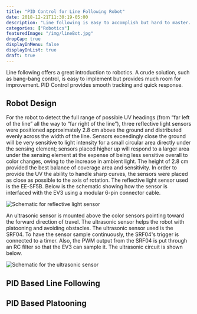 ```yaml
---
title: "PID Control for Line Following Robot"
date: 2018-12-21T11:30:19-05:00
description: "Line following is easy to accomplish but hard to master. PID Control, while more challenging to implement and tune, provides effective smooth tracking and quick response."
categories: ["Robotics"]
featuredImage: "/img/lineBot.jpg"
dropCap: true
displayInMenu: false
displayInList: true
draft: true
---
```


Line following offers a great introduction to robotics. A crude solution, such as bang-bang control, is easy to implement but provides much room for improvement. PID Control provides smooth tracking and quick response.

## Robot Design

For the robot to detect the full range of possible UV headings (from “far left of the line” all the way to “far right of the line”), three reflective light sensors were positioned approximately 2.8 cm above the ground and distributed evenly across the width of the line. Sensors exceedingly close the ground will be very sensitive to light intensity for a small circular area directly under the sensing element; sensors placed higher up will respond to a larger area under the sensing element at the expense of being less sensitive overall to color changes, owing to the increase in ambient light. The height of 2.8 cm provided the best balance of coverage area and sensitivity. In order to provide the UV the ability to handle sharp curves, the sensors were placed as close as possible to the axis of rotation. The reflective light sensor used is the EE-SF5B. Below is the schematic showing how the sensor is interfaced with the EV3 using a modular 6-pin connector cable.

![Schematic for reflective light sensor](/img/reflectiveOpticalSensorSchematic.png)

An ultrasonic sensor is mounted above the color sensors pointing toward the forward direction of travel. The ultrasonic sensor helps the robot with platooning and avoiding obstacles. The ultrasonic sensor used is the SRF04. To have the sensor sample continuously, the SRF04's trigger is connected to a timer. Also, the PWM output from the SRF04 is put through an RC filter so that the EV3 can sample it. The ultrasonic circuit is shown below.

![Schematic for the ultrasonic sensor](/img/ultrasonicSensorSchematic.png)



## PID Based Line Following

## PID Based Platooning


